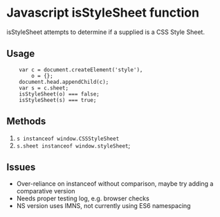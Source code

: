 # Javascript isStyleSheet function
isStyleSheet attempts to determine if a supplied is a CSS Style Sheet.
## Usage
```
    var c = document.createElement('style'),
        o = {};
    document.head.appendChild(c);
    var s = c.sheet;
    isStyleSheet(o) === false;
    isStyleSheet(s) === true;
```

## Methods

1. `s instanceof window.CSSStyleSheet`
2. `s.sheet instanceof window.styleSheet`;

## Issues

* Over-reliance on instanceof without comparison, maybe try adding a comparative version
* Needs proper testing log, e.g. browser checks
* NS version uses IMNS, not currently using ES6 namespacing
